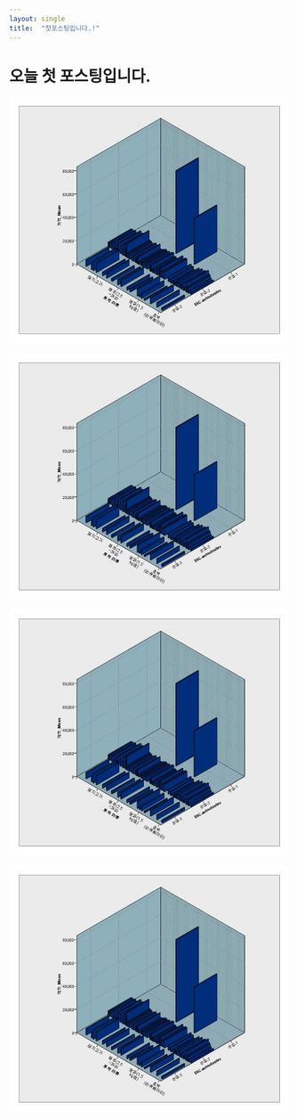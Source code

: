 ```yaml
---
layout: single
title:  "첫포스팅입니다.!"
---
```


# 오늘 첫 포스팅입니다.

![9.jpg](_images/2023-07-19-first/c67d14fad7f96ccefd12538376725d175b224687.jpg)


![2](https://github.com/jinseongmensch/jinseongmensch.github.io/blob/master/_posts/_images/9.jpg?raw=true)

![2](https://github.com/jinseongmensch/jinseongmensch.github.io/blob/master/_posts/_images/9.jpg?raw=true)

![9.jpg](./_images/2023-07-19-first/c67d14fad7f96ccefd12538376725d175b224687.jpg)
